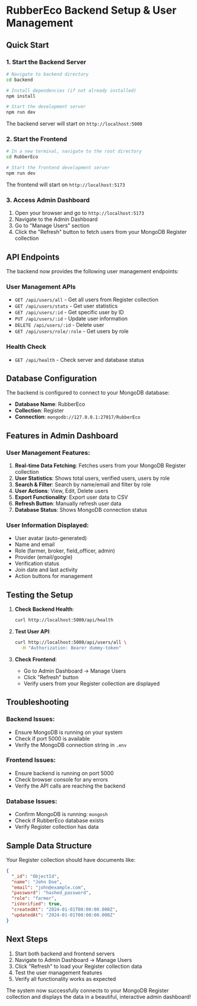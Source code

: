 # RubberEco Backend Setup & User Management

## Quick Start

### 1. Start the Backend Server

```bash
# Navigate to backend directory
cd backend

# Install dependencies (if not already installed)
npm install

# Start the development server
npm run dev
```

The backend server will start on `http://localhost:5000`

### 2. Start the Frontend

```bash
# In a new terminal, navigate to the root directory
cd RubberEco

# Start the frontend development server
npm run dev
```

The frontend will start on `http://localhost:5173`

### 3. Access Admin Dashboard

1. Open your browser and go to `http://localhost:5173`
2. Navigate to the Admin Dashboard
3. Go to "Manage Users" section
4. Click the "Refresh" button to fetch users from your MongoDB Register collection

## API Endpoints

The backend now provides the following user management endpoints:

### User Management APIs

- `GET /api/users/all` - Get all users from Register collection
- `GET /api/users/stats` - Get user statistics
- `GET /api/users/:id` - Get specific user by ID
- `PUT /api/users/:id` - Update user information
- `DELETE /api/users/:id` - Delete user
- `GET /api/users/role/:role` - Get users by role

### Health Check

- `GET /api/health` - Check server and database status

## Database Configuration

The backend is configured to connect to your MongoDB database:

- **Database Name**: RubberEco
- **Collection**: Register
- **Connection**: `mongodb://127.0.0.1:27017/RubberEco`

## Features in Admin Dashboard

### User Management Features:

1. **Real-time Data Fetching**: Fetches users from your MongoDB Register collection
2. **User Statistics**: Shows total users, verified users, users by role
3. **Search & Filter**: Search by name/email and filter by role
4. **User Actions**: View, Edit, Delete users
5. **Export Functionality**: Export user data to CSV
6. **Refresh Button**: Manually refresh user data
7. **Database Status**: Shows MongoDB connection status

### User Information Displayed:

- User avatar (auto-generated)
- Name and email
- Role (farmer, broker, field_officer, admin)
- Provider (email/google)
- Verification status
- Join date and last activity
- Action buttons for management

## Testing the Setup

1. **Check Backend Health**:
   ```bash
   curl http://localhost:5000/api/health
   ```

2. **Test User API**:
   ```bash
   curl http://localhost:5000/api/users/all \
     -H "Authorization: Bearer dummy-token"
   ```

3. **Check Frontend**: 
   - Go to Admin Dashboard → Manage Users
   - Click "Refresh" button
   - Verify users from your Register collection are displayed

## Troubleshooting

### Backend Issues:
- Ensure MongoDB is running on your system
- Check if port 5000 is available
- Verify the MongoDB connection string in `.env`

### Frontend Issues:
- Ensure backend is running on port 5000
- Check browser console for any errors
- Verify the API calls are reaching the backend

### Database Issues:
- Confirm MongoDB is running: `mongosh`
- Check if RubberEco database exists
- Verify Register collection has data

## Sample Data Structure

Your Register collection should have documents like:
```json
{
  "_id": "ObjectId",
  "name": "John Doe",
  "email": "john@example.com",
  "password": "hashed_password",
  "role": "farmer",
  "isVerified": true,
  "createdAt": "2024-01-01T00:00:00.000Z",
  "updatedAt": "2024-01-01T00:00:00.000Z"
}
```

## Next Steps

1. Start both backend and frontend servers
2. Navigate to Admin Dashboard → Manage Users
3. Click "Refresh" to load your Register collection data
4. Test the user management features
5. Verify all functionality works as expected

The system now successfully connects to your MongoDB Register collection and displays the data in a beautiful, interactive admin dashboard!
